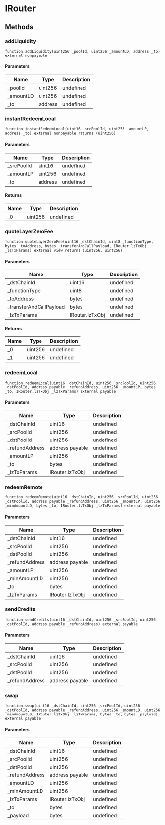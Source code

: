 # IRouter









## Methods

### addLiquidity

```solidity
function addLiquidity(uint256 _poolId, uint256 _amountLD, address _to) external nonpayable
```





#### Parameters

| Name | Type | Description |
|---|---|---|
| _poolId | uint256 | undefined |
| _amountLD | uint256 | undefined |
| _to | address | undefined |

### instantRedeemLocal

```solidity
function instantRedeemLocal(uint16 _srcPoolId, uint256 _amountLP, address _to) external nonpayable returns (uint256)
```





#### Parameters

| Name | Type | Description |
|---|---|---|
| _srcPoolId | uint16 | undefined |
| _amountLP | uint256 | undefined |
| _to | address | undefined |

#### Returns

| Name | Type | Description |
|---|---|---|
| _0 | uint256 | undefined |

### quoteLayerZeroFee

```solidity
function quoteLayerZeroFee(uint16 _dstChainId, uint8 _functionType, bytes _toAddress, bytes _transferAndCallPayload, IRouter.lzTxObj _lzTxParams) external view returns (uint256, uint256)
```





#### Parameters

| Name | Type | Description |
|---|---|---|
| _dstChainId | uint16 | undefined |
| _functionType | uint8 | undefined |
| _toAddress | bytes | undefined |
| _transferAndCallPayload | bytes | undefined |
| _lzTxParams | IRouter.lzTxObj | undefined |

#### Returns

| Name | Type | Description |
|---|---|---|
| _0 | uint256 | undefined |
| _1 | uint256 | undefined |

### redeemLocal

```solidity
function redeemLocal(uint16 _dstChainId, uint256 _srcPoolId, uint256 _dstPoolId, address payable _refundAddress, uint256 _amountLP, bytes _to, IRouter.lzTxObj _lzTxParams) external payable
```





#### Parameters

| Name | Type | Description |
|---|---|---|
| _dstChainId | uint16 | undefined |
| _srcPoolId | uint256 | undefined |
| _dstPoolId | uint256 | undefined |
| _refundAddress | address payable | undefined |
| _amountLP | uint256 | undefined |
| _to | bytes | undefined |
| _lzTxParams | IRouter.lzTxObj | undefined |

### redeemRemote

```solidity
function redeemRemote(uint16 _dstChainId, uint256 _srcPoolId, uint256 _dstPoolId, address payable _refundAddress, uint256 _amountLP, uint256 _minAmountLD, bytes _to, IRouter.lzTxObj _lzTxParams) external payable
```





#### Parameters

| Name | Type | Description |
|---|---|---|
| _dstChainId | uint16 | undefined |
| _srcPoolId | uint256 | undefined |
| _dstPoolId | uint256 | undefined |
| _refundAddress | address payable | undefined |
| _amountLP | uint256 | undefined |
| _minAmountLD | uint256 | undefined |
| _to | bytes | undefined |
| _lzTxParams | IRouter.lzTxObj | undefined |

### sendCredits

```solidity
function sendCredits(uint16 _dstChainId, uint256 _srcPoolId, uint256 _dstPoolId, address payable _refundAddress) external payable
```





#### Parameters

| Name | Type | Description |
|---|---|---|
| _dstChainId | uint16 | undefined |
| _srcPoolId | uint256 | undefined |
| _dstPoolId | uint256 | undefined |
| _refundAddress | address payable | undefined |

### swap

```solidity
function swap(uint16 _dstChainId, uint256 _srcPoolId, uint256 _dstPoolId, address payable _refundAddress, uint256 _amountLD, uint256 _minAmountLD, IRouter.lzTxObj _lzTxParams, bytes _to, bytes _payload) external payable
```





#### Parameters

| Name | Type | Description |
|---|---|---|
| _dstChainId | uint16 | undefined |
| _srcPoolId | uint256 | undefined |
| _dstPoolId | uint256 | undefined |
| _refundAddress | address payable | undefined |
| _amountLD | uint256 | undefined |
| _minAmountLD | uint256 | undefined |
| _lzTxParams | IRouter.lzTxObj | undefined |
| _to | bytes | undefined |
| _payload | bytes | undefined |




